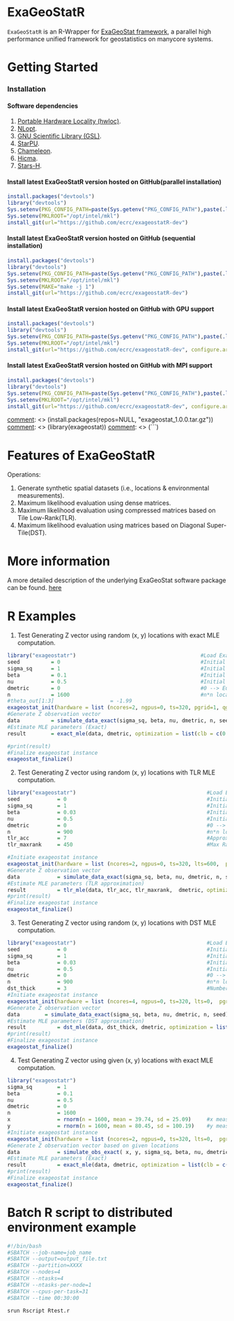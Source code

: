 ExaGeoStatR
============

`ExaGeoStatR` is an R-Wrapper for [ExaGeoStat framework]((https://github.com/ecrc/exageostat)), a parallel high performance unified framework for geostatistics on manycore systems.

Getting Started
===============

### Installation

#### Software dependencies
1. [Portable Hardware Locality (hwloc)](https://www.open-mpi.org/projects/hwloc/).
2. [NLopt](https://nlopt.readthedocs.io/en/latest/).
3. [GNU Scientific Library (GSL)](https://www.gnu.org/software/gsl/doc/html/index.html).
4. [StarPU](http://starpu.gforge.inria.fr/).
5. [Chameleon](https://project.inria.fr/chameleon/).
6. [Hicma](https://github.com/ecrc/hicma/).
7. [Stars-H](https://github.com/ecrc/stars-h/).


#### Install latest ExaGeoStatR version hosted on GitHub(parallel installation)
```r
install.packages("devtools")
library("devtools")
Sys.setenv(PKG_CONFIG_PATH=paste(Sys.getenv("PKG_CONFIG_PATH"),paste(.libPaths(),"exageostat/lib/pkgconfig",sep='/',collapse=':'),sep=':'))
Sys.setenv(MKLROOT="/opt/intel/mkl")
install_git(url="https://github.com/ecrc/exageostatR-dev")
```


#### Install latest ExaGeoStatR version hosted on GitHub (sequential installation)
```r
install.packages("devtools")
library("devtools")
Sys.setenv(PKG_CONFIG_PATH=paste(Sys.getenv("PKG_CONFIG_PATH"),paste(.libPaths(),"exageostat/lib/pkgconfig",sep='/',collapse=':'),sep=':'))
Sys.setenv(MKLROOT="/opt/intel/mkl")
Sys.setenv(MAKE="make -j 1")
install_git(url="https://github.com/ecrc/exageostatR-dev")
```


#### Install latest ExaGeoStatR version hosted on GitHub with GPU support
```r
install.packages("devtools")
library("devtools")
Sys.setenv(PKG_CONFIG_PATH=paste(Sys.getenv("PKG_CONFIG_PATH"),paste(.libPaths(),"exageostat/lib/pkgconfig",sep='/',collapse=':'),sep=':'))
Sys.setenv(MKLROOT="/opt/intel/mkl")
install_git(url="https://github.com/ecrc/exageostatR-dev", configure.args=C('--enable-cuda'))
```

#### Install latest ExaGeoStatR version hosted on GitHub with MPI support
```r
install.packages("devtools")
library("devtools")
Sys.setenv(PKG_CONFIG_PATH=paste(Sys.getenv("PKG_CONFIG_PATH"),paste(.libPaths(),"exageostat/lib/pkgconfig",sep='/',collapse=':'),sep=':'))
Sys.setenv(MKLROOT="/opt/intel/mkl")
install_git(url="https://github.com/ecrc/exageostatR-dev", configure.args=C('--enable-mpi'))
```

[comment]: <> (#### Get the latest ExaGeoStatR release  hosted on GitHub)
[comment]: <> (1. Download exageostat_1.0.0.tar.gz from release)
[comment]: <> (2. Use R to install exageostat_1.0.0.tar.gz)
[comment]: <> (```r)
[comment]: <> (install.packages(repos=NULL, "exageostat_1.0.0.tar.gz"))
[comment]: <> (library(exageostat))
[comment]: <> (```)


Features of ExaGeoStatR
========================
Operations:

1. Generate synthetic spatial datasets (i.e., locations & environmental measurements).
2. Maximum likelihood evaluation using dense matrices.
3. Maximum likelihood evaluation using compressed matrices based on Tile Low-Rank(TLR).
4. Maximum likelihood evaluation using  matrices based on Diagonal Super-Tile(DST).

More information
================

A more detailed description of the underlying ExaGeoStat software package can be found. [here](https://github.com/ecrc/exageostat)

R Examples
================
1. Test Generating Z vector using random (x, y) locations with exact MLE computation.
```r
library("exageostatr")                                        #Load ExaGeoStatR lib.
seed          = 0                                             #Initial seed to generate XY locs.
sigma_sq      = 1                                             #Initial variance.
beta          = 0.1                                           #Initial smoothness.
nu            = 0.5                                           #Initial range.
dmetric       = 0                                             #0 --> Euclidean distance, 1--> great circle distance.
n             = 1600                                          #n*n locations grid.
#theta_out[1:3]                  = -1.99
exageostat_init(hardware = list (ncores=2, ngpus=0, ts=320, pgrid=1, qgrid=1))#Initiate exageostat instance
#Generate Z observation vector
data          = simulate_data_exact(sigma_sq, beta, nu, dmetric, n, seed) #Generate Z observation vector
#Estimate MLE parameters (Exact)
result        = exact_mle(data, dmetric, optimization = list(clb = c(0.001, 0.001, 0.001), cub = c(5, 5,5 ), tol = 1e-4, max_iters = 20))

#print(result)
#Finalize exageostat instance
exageostat_finalize()
```

2. Test Generating Z vector using random (x, y) locations with TLR MLE computation.
```r
library("exageostatr")                                          #Load ExaGeoStatR lib.
seed            = 0                                             #Initial seed to generate XY locs.
sigma_sq        = 1                                             #Initial variance.
beta            = 0.03                                          #Initial smoothness.
nu              = 0.5                                           #Initial range.
dmetric         = 0                                             #0 --> Euclidean distance, 1--> great circle distance.
n               = 900                                           #n*n locations grid.
tlr_acc         = 7                                             #Approximation accuracy 10^-(acc)
tlr_maxrank     = 450                                           #Max Rank

#Initiate exageostat instance
exageostat_init(hardware = list (ncores=2, ngpus=0, ts=320, lts=600,  pgrid=1, qgrid=1))#Initiate exageostat instance
#Generate Z observation vector
data         	= simulate_data_exact(sigma_sq, beta, nu, dmetric, n, seed) #Generate Z observation vector
#Estimate MLE parameters (TLR approximation)
result       	= tlr_mle(data, tlr_acc, tlr_maxrank,  dmetric, optimization = list(clb = c(0.001, 0.001, 0.001), cub = c(5, 5,5 ), tol = 1e-4, max_iters = 20))
#print(result)
#Finalize exageostat instance
exageostat_finalize()
```

3. Test Generating Z vector using random (x, y) locations with DST MLE computation.
```r
library("exageostatr")                                          #Load ExaGeoStatR lib.
seed            = 0                                             #Initial seed to generate XY locs.
sigma_sq        = 1                                             #Initial variance.
beta            = 0.03                                          #Initial smoothness.
nu              = 0.5                                           #Initial range.
dmetric         = 0                                             #0 --> Euclidean distance, 1--> great circle distance.
n               = 900                                           #n*n locations grid.
dst_thick       = 3                                             #Number of used Diagonal Super Tile (DST).
#Initiate exageostat instance
exageostat_init(hardware = list (ncores=4, ngpus=0, ts=320, lts=0,  pgrid=1, qgrid=1))
#Generate Z observation vector
data      	= simulate_data_exact(sigma_sq, beta, nu, dmetric, n, seed) #Generate Z observation vecto
#Estimate MLE parameters (DST approximation)
result       	= dst_mle(data, dst_thick, dmetric, optimization = list(clb = c(0.001, 0.001, 0.001), cub = c(5, 5,5 ), tol = 1e-4, max_iters = 20))
#print(result)
#Finalize exageostat instance
exageostat_finalize()
```
4. Test Generating Z vector using given (x, y) locations with exact MLE computation.
```r
library("exageostatr")                                                  #Load ExaGeoStatR lib.
sigma_sq        = 1                                                     #Initial variance.
beta            = 0.1                                                   #Initial smoothness.
nu              = 0.5                                                   #Initial range.
dmetric         = 0                                                     #0 --> Euclidean distance, 1--> great circle distance.
n               = 1600                                                  #n*n locations grid.
x               = rnorm(n = 1600, mean = 39.74, sd = 25.09)     #x measurements of n locations.
y               = rnorm(n = 1600, mean = 80.45, sd = 100.19)    #y measurements of n locations.
#Initiate exageostat instance
exageostat_init(hardware = list (ncores=2, ngpus=0, ts=320, lts=0,  pgrid=1, qgrid=1))#Initiate exageostat instance
#Generate Z observation vector based on given locations
data            = simulate_obs_exact( x, y, sigma_sq, beta, nu, dmetric)
#Estimate MLE parameters (Exact)
result          = exact_mle(data, dmetric, optimization = list(clb = c(0.001, 0.001, 0.001), cub = c(5, 5,5 ), tol = 1e-4, max_iters = 20))
#print(result)
#Finalize exageostat instance
exageostat_finalize()
```
Batch R script to distributed environment example
=================================================
```r
#!/bin/bash
#SBATCH --job-name=job_name
#SBATCH --output=output_file.txt
#SBATCH --partition=XXXX
#SBATCH --nodes=4
#SBATCH --ntasks=4
#SBATCH --ntasks-per-node=1
#SBATCH --cpus-per-task=31
#SBATCH --time 00:30:00

srun Rscript Rtest.r
```
